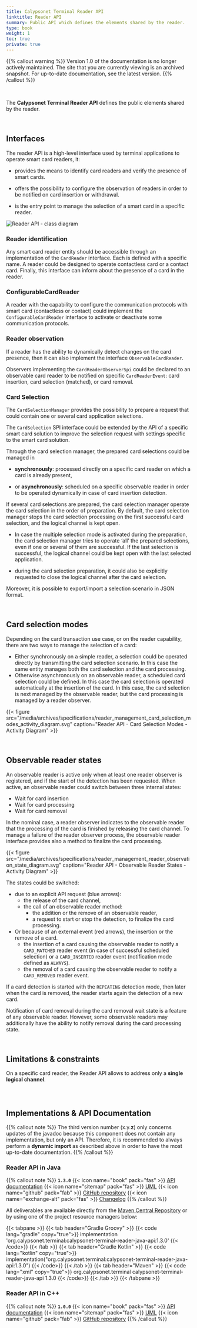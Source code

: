 ```yaml
---
title: Calypsonet Terminal Reader API
linktitle: Reader API
summary: Public API which defines the elements shared by the reader.
type: book
weight: 1
toc: true
private: true
---
```


{{% callout warning %}}
Version 1.0 of the documentation is no longer actively maintained.
The site that you are currently viewing is an archived snapshot.
For up-to-date documentation, see the latest version.
{{% /callout %}}

<br>

The **Calypsonet Terminal Reader API** defines the public elements shared by the reader.

<br>

## Interfaces

The reader API is a high-level interface used by terminal applications to operate smart card readers, it:

- provides the means to identify card readers and verify the presence of smart cards.

- offers the possibility to configure the observation of readers in order to be notified on card insertion or withdrawal.

- is the entry point to manage the selection of a smart card in a specific reader.

![Reader API - class diagram](https://docs.terminal-api.calypsonet.org/calypsonet-terminal-reader-uml-api/1.3.0/api_class_diagram.svg)

### Reader identification

Any smart card reader entity should be accessible through an implementation of the `CardReader` interface. 
Each is defined with a specific name. 
A reader could be designed to operate contactless card or a contact card. 
Finally, this interface can inform about the presence of a card in the reader.

### ConfigurableCardReader

A reader with the capability to configure the communication protocols with smart card (contactless or contact) could 
implement the `ConfigurableCardReader` interface to activate or deactivate some communication protocols.

### Reader observation

If a reader has the ability to dynamically detect changes on the card presence, then it can also implement the interface
`ObservableCardReader`.

Observers implementing the `CardReaderObserverSpi` could be declared to an observable card reader to be notified on 
specific `CardReaderEvent`: card insertion, card selection (matched), or card removal.

### Card Selection

The `CardSelectionManager` provides the possibility to prepare a request that could contain one or several card 
application selections.

The `CardSelection` SPI interface could be extended by the API of a specific smart card solution to improve the 
selection request with settings specific to the smart card solution.

Through the card selection manager, the prepared card selections could be managed in

- **synchronously**: processed directly on a specific card reader on which a card is already present,

- or **asynchronously**: scheduled on a specific observable reader in order to be operated dynamically in case of card 
  insertion detection.

If several card selections are prepared, the card selection manager operate the card selection in the order of 
preparation. 
By default, the card selection manager stops the card selection processing on the first successful card selection, 
and the logical channel is kept open.

- In case the multiple selection mode is activated during the preparation, the card selection manager tries to operate 
  ‘all’ the prepared selections, even if one or several of them are successful. 
  If the last selection is successful, the logical channel could be kept open with the last selected application.

- during the card selection preparation, it could also be explicitly requested to close the logical channel after the 
  card selection.

Moreover, it is possible to export/import a selection scenario in JSON format.

<br>

## Card selection modes

Depending on the card transaction use case, or on the reader capability, there are two ways to manage the selection of a
card:

- Either synchronously on a simple reader, a selection could be operated directly by transmitting the card selection 
  scenario. In this case the same entity manages both the card selection and the card processing.
- Otherwise asynchronously on an observable reader, a scheduled card selection could be defined. 
  In this case the card selection is operated automatically at the insertion of the card. In this case, 
  the card selection is next managed by the observable reader, but the card processing is managed by a reader observer.

<!--
![Card selection modes - sequence diagram](https://keyple.org/media/learn/keyple-in-depth/card_selection_modes_activity_diagram.svg)
-->

{{< figure src="/media/archives/specifications/reader_management_card_selection_modes_activity_diagram.svg" caption="Reader API - Card Selection Modes - Activity Diagram" >}}

<br>

## Observable reader states

An observable reader is active only when at least one reader observer is registered, and if the start of the detection 
has been requested.
When active, an observable reader could switch between three internal states:
* Wait for card insertion
* Wait for card processing
* Wait for card removal

In the nominal case, a reader observer indicates to the observable reader that the processing of the card is finished by
releasing the card channel.
To manage a failure of the reader observer process, the observable reader interface provides also a method to finalize 
the card processing.

<!--
![Observable Reader - states diagram](https://keyple.org/media/learn/keyple-in-depth/reader_observation_state_machine.svg)
-->
{{< figure src="/media/archives/specifications/reader_management_reader_observation_state_diagram.svg" caption="Reader API - Observable Reader States - Activity Diagram" >}}

The states could be switched:
- due to an explicit API request (blue arrows):
  - the release of the card channel,
  - the call of an observable reader method:
    - the addition or the remove of an observable reader,
    - a request to start or stop the detection, to finalize the card processing.
- Or because of an external event (red arrows), the insertion or the remove of a card.
  - the insertion of a card causing the observable reader to notify a `CARD_MATCHED` reader event (in case of successful
    scheduled selection) or a `CARD_INSERTED` reader event (notification mode defined as `ALWAYS`).
  - the removal of a card causing the observable reader to notify a `CARD_REMOVED` reader event.

If a card detection is started with the `REPEATING` detection mode, then later when the card is removed, the reader 
starts again the detection of a new card.

Notification of card removal during the card removal wait state is a feature of any observable reader.
However, some observable readers may additionally have the ability to notify removal during the card processing state.

<br>

## Limitations & constraints
On a specific card reader, the Reader API allows to address only a **single logical channel**.

<br>

#
## Implementations & API Documentation

{{% callout note %}}
The third version number (x.y.**z**) only concerns updates of the javadoc because this component does not contain any 
implementation, but only an API.
Therefore, it is recommended to always perform a **dynamic import** as described above in order to have the most 
up-to-date documentation.
{{% /callout %}}

### Reader API in Java
{{% callout note %}}
**`1.3.0`**
<span class="component-metadata">{{< icon name="book" pack="fas" >}} [API documentation](https://docs.terminal-api.calypsonet.org/calypsonet-terminal-reader-java-api/)</span>
<span class="component-metadata">{{< icon name="sitemap" pack="fas" >}} [UML](https://docs.terminal-api.calypsonet.org/calypsonet-terminal-reader-uml-api/)</span>
<span class="component-metadata">{{< icon name="github" pack="fab" >}} [GitHub repository](https://github.com/calypsonet/calypsonet-terminal-reader-java-api/)</span>
<span class="component-metadata">{{< icon name="exchange-alt" pack="fas" >}} [Changelog](https://github.com/calypsonet/calypsonet-terminal-reader-java-api/blob/main/CHANGELOG.md)</span>
{{% /callout %}}

All deliverables are available directly from the [Maven Central Repository](https://central.sonatype.com/search?q=calypsonet-terminal-reader-java-api) or by using one of the project resource managers below:

{{< tabpane >}}
{{< tab header="Gradle Groovy" >}}
{{< code lang="gradle" copy="true">}}
implementation 'org.calypsonet.terminal:calypsonet-terminal-reader-java-api:1.3.0'
{{< /code>}}
{{< /tab >}}
{{< tab header="Gradle Kotlin" >}}
{{< code lang="kotlin" copy="true">}}
implementation("org.calypsonet.terminal:calypsonet-terminal-reader-java-api:1.3.0")
{{< /code>}}
{{< /tab >}}
{{< tab header="Maven" >}}
{{< code lang="xml" copy="true">}}
<dependency>
  <groupId>org.calypsonet.terminal</groupId>
  <artifactId>calypsonet-terminal-reader-java-api</artifactId>
  <version>1.3.0</version>
</dependency>
{{< /code>}}
{{< /tab >}}
{{< /tabpane >}}

### Reader API in C++
{{% callout note %}}
**`1.0.0`**
<span class="component-metadata">{{< icon name="book" pack="fas" >}} [API documentation](https://docs.terminal-api.calypsonet.org/calypsonet-terminal-reader-cpp-api/)</span>
<span class="component-metadata">{{< icon name="sitemap" pack="fas" >}} [UML](https://docs.terminal-api.calypsonet.org/calypsonet-terminal-reader-uml-api/)</span>
<span class="component-metadata">{{< icon name="github" pack="fab" >}} [GitHub repository](https://github.com/calypsonet/calypsonet-terminal-reader-cpp-api/)</span>
{{% /callout %}}


